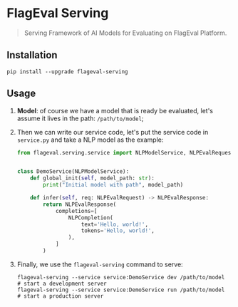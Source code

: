# FlagEval Serving

> Serving Framework of AI Models for Evaluating on FlagEval Platform.


## Installation

``` shell
pip install --upgrade flageval-serving
```

## Usage

1. **Model**: of course we have a model that is ready be evaluated, let's assume it lives in the path: `/path/to/model`;
2. Then we can write our service code, let's put the service code in `service.py` and take a NLP model as the example:


    ``` python
    from flageval.serving.service import NLPModelService, NLPEvalRequest, NLPEvalResponse, NLPCompletion


    class DemoService(NLPModelService):
        def global_init(self, model_path: str):
            print("Initial model with path", model_path)

        def infer(self, req: NLPEvalRequest) -> NLPEvalResponse:
            return NLPEvalResponse(
                completions=[
                    NLPCompletion(
                        text='Hello, world!',
                        tokens='Hello, world!',
                    ),
                ]
            )

    ```

3. Finally, we use the `flageval-serving` command to serve:

    ```shell
    flageval-serving --service service:DemoService dev /path/to/model  # start a development server
    flageval-serving --service service:DemoService run /path/to/model  # start a production server
    ```
